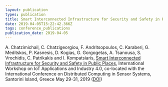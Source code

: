 ```yaml
---
layout: publication
types: publication
title: Smart Interconnected Infrastructure for Security and Safety in Public Places
date: 2019-04-05T15:22:42.366Z
tags: conference_publications
publication_date: 2019-04-05
---
```

A. Chatzimichail, C. Chatzigeorgiou, F. Andritsopoulos, C. Karaberi, G. Meditskos, P. Kasnesis, D. Kogias, G. Gorgogetas, A. Tsanousa, S. Vrochidis, C. Patrikakis and I. Kompatsiaris, [Smart Interconnected Infrastructure for Security and Safety in Public Places](ttps://www.researchgate.net/publication/333720826_Smart_Interconnected_Infrastructure_for_Security_and_Safety_in_Public_Places), International Workshop on IoT Applications and Industry 4.0, co-located with the International Conference on Distributed Computing in Sensor Systems, Santorini Island, Greece May 29-31, 2019 ([DOI](https://doi.org/10.1109/DCOSS.2019.00069))